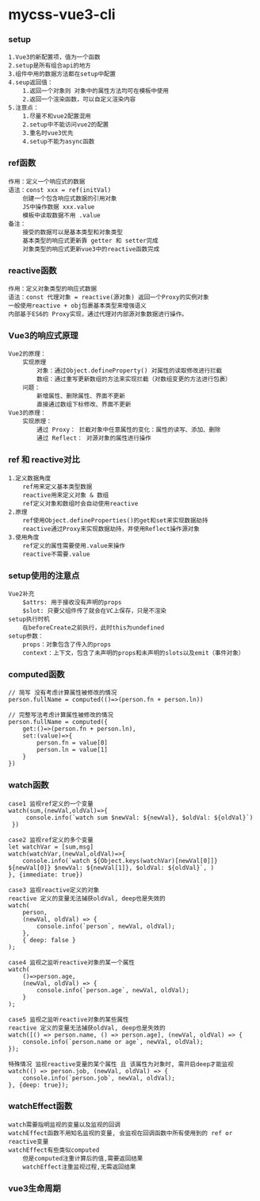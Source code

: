 # mycss-vue3-cli

### setup
    1.Vue3的新配置项，值为一个函数
    2.setup是所有组合api的地方
    3.组件中用的数据方法都在setup中配置
    4.seup返回值：
        1.返回一个对象则 对象中的属性方法均可在模板中使用
        2.返回一个渲染函数，可以自定义渲染内容
    5.注意点：
        1.尽量不和vue2配置混用
        2.setup中不能访问vue2的配置
        3.重名时vue3优先
        4.setup不能为async函数
    
### ref函数
    作用：定义一个响应式的数据
    语法：const xxx = ref(initVal)
        创建一个包含响应式数据的引用对象
        JS中操作数据 xxx.value
        模板中读取数据不用 .value
    备注：
        接受的数据可以是基本类型和对象类型
        基本类型的响应式更新靠 getter 和 setter完成
        对象类型的响应式更新vue3中的reactive函数完成

### reactive函数
    作用：定义对象类型的响应式数据
    语法：const 代理对象 = reactive(源对象) 返回一个Proxy的实例对象
    一般使用reactive + obj包裹基本类型来增强语义
    内部基于ES6的 Proxy实现，通过代理对内部源对象数据进行操作。

### Vue3的响应式原理
    Vue2的原理：
        实现原理
            对象：通过Object.defineProperty() 对属性的读取修改进行拦截
            数组：通过重写更新数组的方法来实现拦截（对数组变更的方法进行包裹）
        问题：
            新增属性、删除属性、界面不更新
            直接通过数组下标修改、界面不更新
    Vue3的原理：
        实现原理：
            通过 Proxy： 拦截对象中任意属性的变化：属性的读写、添加、删除
            通过 Reflect： 对源对象的属性进行操作

### ref 和 reactive对比
    1.定义数据角度
        ref用来定义基本类型数据
        reactive用来定义对象 & 数组
        ref定义对象和数组时会自动使用reactive
    2.原理
        ref使用Object.defineProperties()的get和set来实现数据劫持
        reactive通过Proxy来实现数据劫持，并使用Reflect操作源对象
    3.使用角度
        ref定义的属性需要使用.value来操作
        reactive不需要.value

### setup使用的注意点
    Vue2补充
        $attrs: 用于接收没有声明的props
        $slot: 只要父组件传了就会在VC上保存，只是不渲染
    setup执行时机
        在beforeCreate之前执行，此时this为undefined
    setup参数：
        props：对象包含了传入的props
        context：上下文，包含了未声明的props和未声明的slots以及emit（事件对象）

### computed函数
    // 简写 没有考虑计算属性被修改的情况
    person.fullName = computed(()=>(person.fn + person.ln))

    // 完整写法考虑计算属性被修改的情况
    person.fullName = computed({
        get:()=>(person.fn + person.ln),
        set:(value)=>{
            person.fn = value[0]
            person.ln = value[1]
        }
    })

### watch函数
    case1 监视ref定义的一个变量
    watch(sum,(newVal,oldVal)=>{
         console.info(`watch sum $newVal: ${newVal}, $oldVal: ${oldVal}`)
     })

    case2 监视ref定义的多个变量
    let watchVar = [sum,msg]
    watch(watchVar,(newVal,oldVal)=>{
        console.info(`watch ${Object.keys(watchVar)[newVal[0]]} ${newVal[0]} $newVal: ${newVal[1]}, $oldVal: ${oldVal}`, )
    }, {immediate: true})

    case3 监视reactive定义的对象
    reactive 定义的变量无法捕获oldVal, deep也是失效的
    watch(
        person,
        (newVal, oldVal) => {
            console.info(`person`, newVal, oldVal);
        },
        { deep: false }
    );
   
    case4 监视之监听reactive对象的某一个属性
    watch(
        ()=>person.age,
        (newVal, oldVal) => {
            console.info(`person.age`, newVal, oldVal);
        }
    );

    case5 监视之监听reactive对象的某些属性
    reactive 定义的变量无法捕获oldVal, deep也是失效的
    watch([() => person.name, () => person.age], (newVal, oldVal) => {
        console.info(`person.name or age`, newVal, oldVal);
    });

    特殊情况 监视reactive变量的某个属性 且 该属性为对象时, 需开启deep才能监视
    watch(() => person.job, (newVal, oldVal) => {
        console.info(`person.job`, newVal, oldVal);
    }, {deep: true});

### watchEffect函数
    watch需要指明监视的变量以及监视的回调
    watchEffect函数不用知名监视的变量, 会监视在回调函数中所有使用到的 ref or reactive变量
    watchEffect有些类似computed
        但是computed注重计算后的值,需要返回结果
        watchEffect注重监视过程,无需返回结果

### vue3生命周期